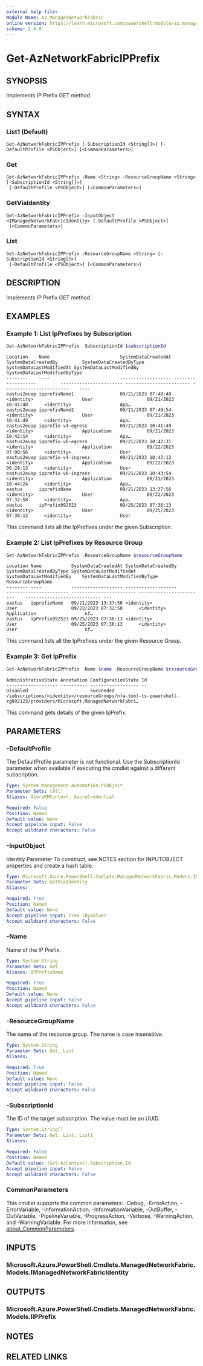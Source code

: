```yaml
---
external help file:
Module Name: Az.ManagedNetworkFabric
online version: https://learn.microsoft.com/powershell/module/az.managednetworkfabric/get-aznetworkfabricipprefix
schema: 2.0.0
---
```


# Get-AzNetworkFabricIPPrefix

## SYNOPSIS
Implements IP Prefix GET method.

## SYNTAX

### List1 (Default)
```
Get-AzNetworkFabricIPPrefix [-SubscriptionId <String[]>] [-DefaultProfile <PSObject>] [<CommonParameters>]
```

### Get
```
Get-AzNetworkFabricIPPrefix -Name <String> -ResourceGroupName <String> [-SubscriptionId <String[]>]
 [-DefaultProfile <PSObject>] [<CommonParameters>]
```

### GetViaIdentity
```
Get-AzNetworkFabricIPPrefix -InputObject <IManagedNetworkFabricIdentity> [-DefaultProfile <PSObject>]
 [<CommonParameters>]
```

### List
```
Get-AzNetworkFabricIPPrefix -ResourceGroupName <String> [-SubscriptionId <String[]>]
 [-DefaultProfile <PSObject>] [<CommonParameters>]
```

## DESCRIPTION
Implements IP Prefix GET method.

## EXAMPLES

### Example 1: List IpPrefixes by Subscription
```powershell
Get-AzNetworkFabricIPPrefix -SubscriptionId $subscriptionId
```

```output
Location    Name                          SystemDataCreatedAt SystemDataCreatedBy         SystemDataCreatedByType SystemDataLastModifiedAt SystemDataLastModifiedBy    SystemDataLastModifiedByType
--------    ----                          ------------------- -------------------         ----------------------- ------------------------ ------------------------    ----
eastus2euap ipprefixName1                 09/21/2023 07:48:48 <identity>                  User                    09/21/2023 10:41:48      <identity>                  App…
eastus2euap ipprefixName2                 09/21/2023 07:49:54 <identity>                  User                    09/21/2023 10:41:49      <identity>                  App…
eastus2euap ipprefix-v4-egress            09/21/2023 10:41:49 <identity>                  Application             09/21/2023 10:42:14      <identity>                  App…
eastus2euap ipprefix-v6-egress            09/21/2023 10:42:31 <identity>                  Application             09/22/2023 07:00:56      <identity>                  User
eastus2euap ipprefix-v4-ingress           09/21/2023 10:43:12 <identity>                  Application             09/22/2023 06:28:13      <identity>                  User
eastus2euap ipprefix-v6-ingress           09/21/2023 10:43:54 <identity>                  Application             09/21/2023 10:44:24      <identity>                  App…
eastus      ipprefixName                  09/21/2023 13:37:56 <identity>                  User                    09/22/2023 07:32:58      <identity>                  App…
eastus      ipPrefix092523                09/25/2023 07:36:13 <identity>                  User                    09/25/2023 07:36:13      <identity>                  User
```

This command lists all the IpPrefixes under the given Subscription.

### Example 2: List IpPrefixes by Resource Group
```powershell
Get-AzNetworkFabricIPPrefix -ResourceGroupName $resourceGroupName
```

```output
Location Name           SystemDataCreatedAt SystemDataCreatedBy        SystemDataCreatedByType SystemDataLastModifiedAt SystemDataLastModifiedBy    SystemDataLastModifiedByType ResourceGroupName
-------- ----           ------------------- -------------------        ----------------------- ------------------------ ------------------------    ---------------------------- ---
eastus   ipprefixName   09/21/2023 13:37:56 <identity>                 User                    09/22/2023 07:32:58      <identity>                  Application                  nf…
eastus   ipPrefix092523 09/25/2023 07:36:13 <identity>                 User                    09/25/2023 07:36:13      <identity>                  User                         nf…
```

This command lists all the IpPrefixes under the given Resource Group.

### Example 3: Get IpPrefix
```powershell
Get-AzNetworkFabricIPPrefix -Name $name -ResourceGroupName $resourceGroupName
```

```output
AdministrativeState Annotation ConfigurationState Id
------------------- ---------- ------------------ --
Disabled                       Succeeded          /subscriptions/<identity>/resourceGroups/nfa-tool-ts-powershell-rg092123/providers/Microsoft.ManagedNetworkFabri…
```

This command gets details of the given IpPrefix.

## PARAMETERS

### -DefaultProfile
The DefaultProfile parameter is not functional.
Use the SubscriptionId parameter when available if executing the cmdlet against a different subscription.

```yaml
Type: System.Management.Automation.PSObject
Parameter Sets: (All)
Aliases: AzureRMContext, AzureCredential

Required: False
Position: Named
Default value: None
Accept pipeline input: False
Accept wildcard characters: False
```

### -InputObject
Identity Parameter
To construct, see NOTES section for INPUTOBJECT properties and create a hash table.

```yaml
Type: Microsoft.Azure.PowerShell.Cmdlets.ManagedNetworkFabric.Models.IManagedNetworkFabricIdentity
Parameter Sets: GetViaIdentity
Aliases:

Required: True
Position: Named
Default value: None
Accept pipeline input: True (ByValue)
Accept wildcard characters: False
```

### -Name
Name of the IP Prefix.

```yaml
Type: System.String
Parameter Sets: Get
Aliases: IPPrefixName

Required: True
Position: Named
Default value: None
Accept pipeline input: False
Accept wildcard characters: False
```

### -ResourceGroupName
The name of the resource group.
The name is case insensitive.

```yaml
Type: System.String
Parameter Sets: Get, List
Aliases:

Required: True
Position: Named
Default value: None
Accept pipeline input: False
Accept wildcard characters: False
```

### -SubscriptionId
The ID of the target subscription.
The value must be an UUID.

```yaml
Type: System.String[]
Parameter Sets: Get, List, List1
Aliases:

Required: False
Position: Named
Default value: (Get-AzContext).Subscription.Id
Accept pipeline input: False
Accept wildcard characters: False
```

### CommonParameters
This cmdlet supports the common parameters: -Debug, -ErrorAction, -ErrorVariable, -InformationAction, -InformationVariable, -OutBuffer, -OutVariable, -PipelineVariable, -ProgressAction, -Verbose, -WarningAction, and -WarningVariable. For more information, see [about_CommonParameters](http://go.microsoft.com/fwlink/?LinkID=113216).

## INPUTS

### Microsoft.Azure.PowerShell.Cmdlets.ManagedNetworkFabric.Models.IManagedNetworkFabricIdentity

## OUTPUTS

### Microsoft.Azure.PowerShell.Cmdlets.ManagedNetworkFabric.Models.IIPPrefix

## NOTES

## RELATED LINKS
